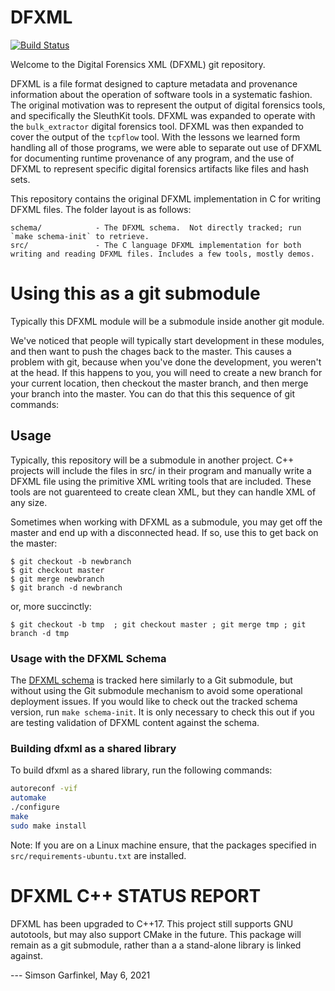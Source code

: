 DFXML
=====
[![Build Status](https://github.com/dfxml-working-group/dfxml_cpp/actions/workflows/continuous-integration.yml/badge.svg)](https://github.com/dfxml-working-group/dfxml_cpp/actions/workflows/continuous-integration.yml/)

Welcome to the Digital Forensics XML (DFXML) git repository.

DFXML is a file format designed to capture metadata and provenance information about the operation of software tools in a systematic fashion. The original motivation was to represent the output of digital forensics tools, and specifically the SleuthKit tools. DFXML was expanded to operate with the `bulk_extractor` digital forensics tool. DFXML was then expanded to cover the output of the `tcpflow` tool. With the lessons we learned form handling all of those programs, we were able to separate out use of DFXML for documenting runtime provenance of any program, and the use of DFXML to represent specific digital forensics artifacts like files and hash sets.

This repository contains the original DFXML implementation in C for writing DFXML files.  The folder layout is as follows:

```
schema/            - The DFXML schema.  Not directly tracked; run `make schema-init` to retrieve.
src/               - The C language DFXML implementation for both writing and reading DFXML files. Includes a few tools, mostly demos.
```

Using this as a git submodule
=============================
Typically this DFXML module will be a submodule inside another git module.

We've noticed that people will typically start development in these modules, and then want to push the chages back to the master. This causes a problem with git, because when you've done the development, you weren't at the head. If this happens to you, you will need to create a new branch for your current location, then checkout the master branch, and then merge your branch into the master. You can do that this this sequence of git commands:

## Usage
Typically, this repository will be a submodule in another project. C++ projects will include the files in src/ in their program and manually write a DFXML file using the primitive XML writing tools that are included.
These tools are not guarenteed to create clean XML, but they can handle XML of any size.

Sometimes when working with DFXML as a submodule, you may get off the master and end up with a disconnected head. If so, use this to get back on the master:
```
$ git checkout -b newbranch
$ git checkout master
$ git merge newbranch
$ git branch -d newbranch
```

or, more succinctly:

```
$ git checkout -b tmp  ; git checkout master ; git merge tmp ; git branch -d tmp
```

### Usage with the DFXML Schema
The [DFXML schema](https://github.com/dfxml-working-group/dfxml_schema) is tracked here similarly to a Git submodule, but without using the Git submodule mechanism to avoid some operational deployment issues.  If you would like to check out the tracked schema version, run `make schema-init`.  It is only necessary to check this out if you are testing validation of DFXML content against the schema.

### Building dfxml as a shared library
To build dfxml as a shared library, run the following commands:

```bash
autoreconf -vif
automake
./configure
make
sudo make install
```

Note: If you are on a Linux machine ensure, that the packages specified in `src/requirements-ubuntu.txt` are installed. 


DFXML C++ STATUS REPORT
=======================
DFXML has been upgraded to C++17. This project still supports GNU
autotools, but may also support CMake in the future. This package will
remain as a git submodule, rather than a a stand-alone library is linked against.

--- Simson Garfinkel, May 6, 2021
